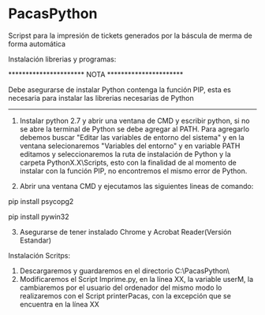 # PacasPython
Scripst para la impresión de tickets generados por la báscula de merma de forma automática

Instalación librerias y programas:

********************** NOTA **********************

Debe asegurarse de instalar Python contenga la función PIP, esta es necesaria para instalar las librerias necesarias de Python
**************************************************

1. Instalar  python 2.7  y abrir una ventana de CMD y escribir python, si no  se abre la terminal de Python se debe agregar al PATH. 
Para agregarlo debemos buscar "Editar  las variables de entorno del sistema" y en la  ventana selecionaremos "Variables del entorno"
y en variable PATH editamos y seleccionaremos la ruta de instalación de Python y la carpeta PythonX.X\Scripts, esto con la finalidad
de al momento de instalar con la función PIP, no encontremos el mismo error de Python.

2. Abrir una ventana CMD y ejecutamos las siguientes lineas de comando:

pip install psycopg2

pip install pywin32

3. Asegurarse de tener instalado Chrome y Acrobat Reader(Versión Estandar)

Instalación Scritps:
1. Descargaremos y guardaremos en el directorio C:\PacasPython\
2. Modificaremos el Script Imprime.py, en la línea XX, la variable userM, la cambiaremos por el usuario del ordenador del mismo modo
lo realizaremos con el Script printerPacas, con la excepción que se encuentra en la línea XX

